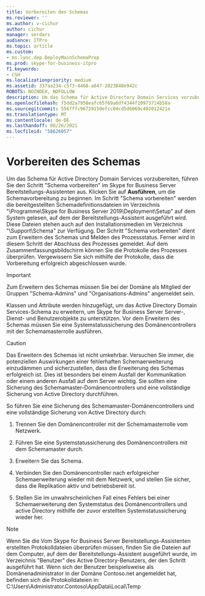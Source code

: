 ```yaml
---
title: Vorbereiten des Schemas
ms.reviewer: ''
ms.author: v-cichur
author: cichur
manager: serdars
audience: ITPro
ms.topic: article
ms.custom:
- ms.lync.dep.DeployMainSchemaPrep
ms.prod: skype-for-business-itpro
f1.keywords:
- CSH
ms.localizationpriority: medium
ms.assetid: 337aa234-c5f3-4468-a047-2023848e942c
ROBOTS: NOINDEX, NOFOLLOW
description: Um das Schema für Active Directory Domain Services vorzubereiten, führen Sie den Schritt "Schema vorbereiten" im Skype for Business Server Bereitstellungs-Assistenten aus. Klicken Sie auf Ausführen, um die Schemavorbereitung zu beginnen.
ms.openlocfilehash: f5dd2a7958eafc65f69a6df4344f10973714b58a
ms.sourcegitcommit: 556fffc96729150efcc04cd5d6069c402012421e
ms.translationtype: MT
ms.contentlocale: de-DE
ms.lasthandoff: 08/26/2021
ms.locfileid: "58626057"
---
```

# <a name="prepare-schema"></a>Vorbereiten des Schemas
 
Um das Schema für Active Directory Domain Services vorzubereiten, führen Sie den Schritt "Schema vorbereiten" im Skype for Business Server Bereitstellungs-Assistenten aus. Klicken Sie auf **Ausführen**, um die Schemavorbereitung zu beginnen. Im Schritt "Schema vorbereiten" werden die bereitgestellten Schemadefinitionsdateien im Verzeichnis "\Programme\Skype for Business Server 2019\Deployment\Setup" auf dem System gelesen, auf dem der Bereitstellungs-Assistent ausgeführt wird. Diese Dateien stehen auch auf den Installationsmedien im Verzeichnis "\Support\Schema" zur Verfügung. Der Schritt "Schema vorbereiten" dient zum Erweitern des Schemas und Melden des Prozessstatus. Ferner wird in diesem Schritt der Abschluss des Prozesses gemeldet. Auf dem Zusammenfassungsbildschirm können Sie die Protokolle des Prozesses überprüfen. Vergewissern Sie sich mithilfe der Protokolle, dass die Vorbereitung erfolgreich abgeschlossen wurde.
  
> [!IMPORTANT]
> Zum Erweitern des Schemas müssen Sie bei der Domäne als Mitglied der Gruppen "Schema-Admins" und "Organisations-Admins" angemeldet sein. 
  
Klassen und Attribute werden hinzugefügt, um das Active Directory Domain Services-Schema zu erweitern, um Skype for Business Server Server-, Dienst- und Benutzerobjekte zu unterstützen. Vor dem Erweitern des Schemas müssen Sie eine Systemstatussicherung des Domänencontrollers mit der Schemamasterrolle ausführen. 
  
> [!CAUTION]
> Das Erweitern des Schemas ist nicht umkehrbar. Versuchen Sie immer, die potenziellen Auswirkungen einer fehlerhaften Schemaerweiterung einzudämmen und sicherzustellen, dass die Erweiterung des Schemas erfolgreich ist. Dies ist besonders bei einem Ausfall der Kommunikation oder einem anderen Ausfall auf dem Server wichtig. Sie sollten eine Sicherung des Schemamaster-Domänencontrollers und eine vollständige Sicherung von Active Directory durchführen. 
  
So führen Sie eine Sicherung des Schemamaster-Domänencontrollers und eine vollständige Sicherung von Active Directory durch:
  
1. Trennen Sie den Domänencontroller mit der Schemamasterrolle vom Netzwerk.
    
2. Führen Sie eine Systemstatussicherung des Domänencontrollers mit dem Schemamaster durch.
    
3. Erweitern Sie das Schema.
    
4. Verbinden Sie den Domänencontroller nach erfolgreicher Schemaerweiterung wieder mit dem Netzwerk, und stellen Sie sicher, dass die Replikation aktiv und betriebsbereit ist.
    
5. Stellen Sie im unwahrscheinlichen Fall eines Fehlers bei einer Schemaerweiterung den Systemstatus des Domänencontrollers und active Directory mithilfe der zuvor erstellten Systemstatussicherung wieder her.
    
> [!NOTE]
> Wenn Sie die Vom Skype for Business Server Bereitstellungs-Assistenten erstellten Protokolldateien überprüfen müssen, finden Sie die Dateien auf dem Computer, auf dem der Bereitstellungs-Assistent ausgeführt wurde, im Verzeichnis "Benutzer" des Active Directory-Benutzers, der den Schritt ausgeführt hat. Wenn sich der Benutzer beispielsweise als Domänenadministrator in der Domäne Contoso.net angemeldet hat, befinden sich die Protokolldateien in: C:\Users\Administrator.Contoso\AppData\Local\Temp 
  

